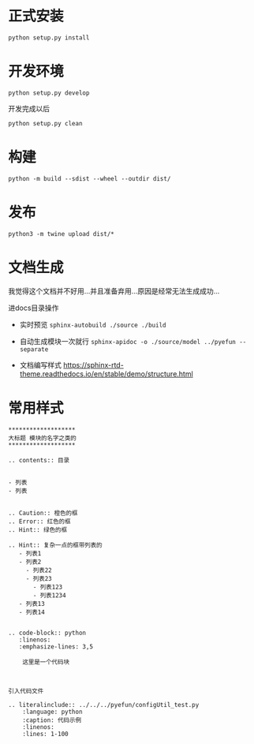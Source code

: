 # 正式安装
```
python setup.py install
```

# 开发环境
```
python setup.py develop
```

开发完成以后

```
python setup.py clean
```
# 构建
```
python -m build --sdist --wheel --outdir dist/
```
# 发布

```
python3 -m twine upload dist/*
```

# 文档生成

我觉得这个文档并不好用...并且准备弃用...原因是经常无法生成成功...

进docs目录操作

* 实时预览 `sphinx-autobuild ./source ./build`
  
* 自动生成模块一次就行 `sphinx-apidoc -o ./source/model ../pyefun --separate`

* 文档编写样式 https://sphinx-rtd-theme.readthedocs.io/en/stable/demo/structure.html

# 常用样式

```
*******************
大标题 模块的名字之类的
*******************

.. contents:: 目录


- 列表
- 列表


.. Caution:: 橙色的框
.. Error:: 红色的框
.. Hint:: 绿色的框

.. Hint:: 复杂一点的框带列表的
   - 列表1
   - 列表2
     - 列表22
     - 列表23
       - 列表123
       - 列表1234
   - 列表13
   - 列表14


.. code-block:: python
   :linenos:
   :emphasize-lines: 3,5
   
    这里是一个代码块
    
   
 
引入代码文件
   
.. literalinclude:: ../../../pyefun/configUtil_test.py
    :language: python
    :caption: 代码示例
    :linenos:
    :lines: 1-100
    
```
